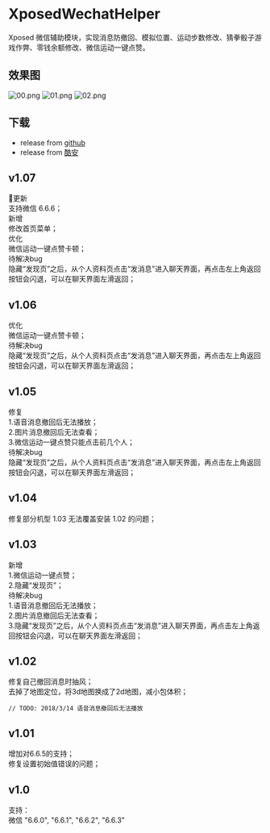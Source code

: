 # XposedWechatHelper
Xposed 微信辅助模块，实现消息防撤回、模拟位置、运动步数修改、猜拳骰子游戏作弊、零钱余额修改、微信运动一键点赞。
## 效果图
![00.png](https://raw.githubusercontent.com/wuxiaosu/XposedWechatHelper/master/screenshots/00.png)
![01.png](https://raw.githubusercontent.com/wuxiaosu/XposedWechatHelper/master/screenshots/01.png)
![02.png](https://raw.githubusercontent.com/wuxiaosu/XposedWechatHelper/master/screenshots/02.png)
## 下载
- release from [github](https://github.com/wuxiaosu/XposedWechatHelper/releases) 
- release from [酷安](https://www.coolapk.com/apk/180057) 
## v1.07 
更新  
支持微信 6.6.6；  
新增  
修改首页菜单；  
优化  
微信运动一键点赞卡顿；  
待解决bug  
隐藏“发现页”之后，从个人资料页点击“发消息”进入聊天界面，再点击左上角返回按钮会闪退，可以在聊天界面左滑返回；
## v1.06 
优化  
微信运动一键点赞卡顿；  
待解决bug  
隐藏“发现页”之后，从个人资料页点击“发消息”进入聊天界面，再点击左上角返回按钮会闪退，可以在聊天界面左滑返回；
## v1.05 
修复  
1.语音消息撤回后无法播放；  
2.图片消息撤回后无法查看；  
3.微信运动一键点赞只能点击前几个人；  
待解决bug  
隐藏“发现页”之后，从个人资料页点击“发消息”进入聊天界面，再点击左上角返回按钮会闪退，可以在聊天界面左滑返回；
## v1.04 
修复部分机型 1.03 无法覆盖安装 1.02 的问题；
## v1.03 
新增  
1.微信运动一键点赞；  
2.隐藏“发现页”；  
待解决bug  
1.语音消息撤回后无法播放；  
2.图片消息撤回后无法查看；  
3.隐藏“发现页”之后，从个人资料页点击“发消息”进入聊天界面，再点击左上角返回按钮会闪退，可以在聊天界面左滑返回；
## v1.02 
修复自己撤回消息时抽风；  
去掉了地图定位，将3d地图换成了2d地图，减小包体积；  
```
// TODO: 2018/3/14 语音消息撤回后无法播放
```
## v1.01 
增加对6.6.5的支持；  
修复设置初始值错误的问题；  
## v1.0  
支持：  
微信 "6.6.0", "6.6.1", "6.6.2", "6.6.3"  